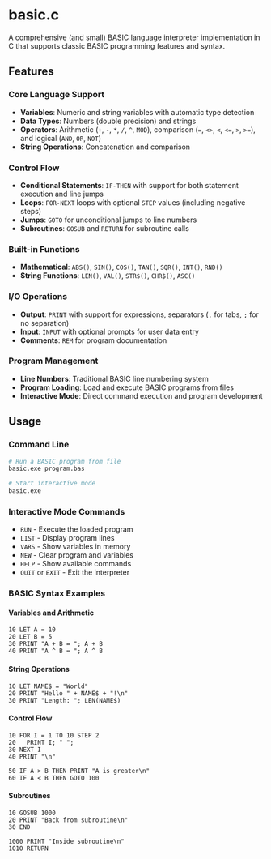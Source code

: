 # basic.c

A comprehensive (and small) BASIC language interpreter implementation in C that supports classic BASIC programming features and syntax.

## Features

### Core Language Support
- **Variables**: Numeric and string variables with automatic type detection
- **Data Types**: Numbers (double precision) and strings
- **Operators**: Arithmetic (`+`, `-`, `*`, `/`, `^`, `MOD`), comparison (`=`, `<>`, `<`, `<=`, `>`, `>=`), and logical (`AND`, `OR`, `NOT`)
- **String Operations**: Concatenation and comparison

### Control Flow
- **Conditional Statements**: `IF-THEN` with support for both statement execution and line jumps
- **Loops**: `FOR-NEXT` loops with optional `STEP` values (including negative steps)
- **Jumps**: `GOTO` for unconditional jumps to line numbers
- **Subroutines**: `GOSUB` and `RETURN` for subroutine calls

### Built-in Functions
- **Mathematical**: `ABS()`, `SIN()`, `COS()`, `TAN()`, `SQR()`, `INT()`, `RND()`
- **String Functions**: `LEN()`, `VAL()`, `STR$()`, `CHR$()`, `ASC()`

### I/O Operations
- **Output**: `PRINT` with support for expressions, separators (`,` for tabs, `;` for no separation)
- **Input**: `INPUT` with optional prompts for user data entry
- **Comments**: `REM` for program documentation

### Program Management
- **Line Numbers**: Traditional BASIC line numbering system
- **Program Loading**: Load and execute BASIC programs from files
- **Interactive Mode**: Direct command execution and program development

## Usage

### Command Line
```bash
# Run a BASIC program from file
basic.exe program.bas

# Start interactive mode
basic.exe
```

### Interactive Mode Commands
- `RUN` - Execute the loaded program
- `LIST` - Display program lines
- `VARS` - Show variables in memory
- `NEW` - Clear program and variables
- `HELP` - Show available commands
- `QUIT` or `EXIT` - Exit the interpreter

### BASIC Syntax Examples

#### Variables and Arithmetic
```basic
10 LET A = 10
20 LET B = 5
30 PRINT "A + B = "; A + B
40 PRINT "A ^ B = "; A ^ B
```

#### String Operations
```basic
10 LET NAME$ = "World"
20 PRINT "Hello " + NAME$ + "!\n"
30 PRINT "Length: "; LEN(NAME$)
```

#### Control Flow
```basic
10 FOR I = 1 TO 10 STEP 2
20   PRINT I; " ";
30 NEXT I
40 PRINT "\n"

50 IF A > B THEN PRINT "A is greater\n"
60 IF A < B THEN GOTO 100
```

#### Subroutines
```basic
10 GOSUB 1000
20 PRINT "Back from subroutine\n"
30 END

1000 PRINT "Inside subroutine\n"
1010 RETURN
```